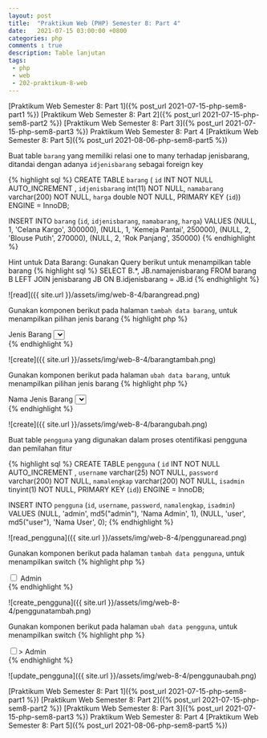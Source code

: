 ```yaml
---
layout: post
title:  "Praktikum Web (PHP) Semester 8: Part 4"
date:   2021-07-15 03:00:00 +0800
categories: php
comments : true
description: Table lanjutan
tags: 
 - php 
 - web
 - 202-praktikum-8-web
---
```


[Praktikum Web Semester 8: Part 1]({% post_url 2021-07-15-php-sem8-part1 %})
[Praktikum Web Semester 8: Part 2]({% post_url 2021-07-15-php-sem8-part2 %})
[Praktikum Web Semester 8: Part 3]({% post_url 2021-07-15-php-sem8-part3 %})
Praktikum Web Semester 8: Part 4
[Praktikum Web Semester 8: Part 5]({% post_url 2021-08-06-php-sem8-part5 %})


Buat table `barang` yang memiliki relasi one to many terhadap jenisbarang, ditandai dengan adanya `idjenisbarang` sebagai foreign key

{% highlight  sql %}
CREATE TABLE `barang` (
`id` INT NOT NULL AUTO_INCREMENT ,
`idjenisbarang` int(11) NOT NULL,
`namabarang` varchar(200) NOT NULL,
`harga` double NOT NULL,
PRIMARY KEY (`id`)) ENGINE = InnoDB;

INSERT INTO `barang` (`id`, `idjenisbarang`, `namabarang`, `harga`) VALUES
(NULL, 1, 'Celana Kargo', 300000),
(NULL, 1, 'Kemeja Pantai', 250000),
(NULL, 2, 'Blouse Putih', 270000),
(NULL, 2, 'Rok Panjang', 350000)
{% endhighlight %}

Hint untuk Data Barang:
Gunakan Query berikut untuk menampilkan table barang
{% highlight  sql %}
SELECT B.*, JB.namajenisbarang
FROM barang B
LEFT JOIN jenisbarang JB ON B.idjenisbarang = JB.id
{% endhighlight %}

![read]({{ site.url }}/assets/img/web-8-4/barangread.png)

Gunakan komponen berikut pada halaman `tambah data barang`, untuk menampilkan pilihan jenis barang
{% highlight  php %}
<div class="form-group">
    <label for="namajenisbarang">Jenis Barang</label>
    <select class="form-control" name="idjenisbarang">
        <?php
        include_once "database/database.php";
        $database = new Database();
        $db = $database->getConnection();

        $selectSQL = "SELECT * FROM jenisbarang";
        $stmt = $db->prepare($selectSQL);
        $stmt->execute();

        while ($row = $stmt->fetch(PDO::FETCH_ASSOC)) {
            echo "<option value=\"".$row["id"]."\">" . $row["namajenisbarang"] . "</option>";
        }
        ?>
    </select>
</div>
{% endhighlight %}

![create]({{ site.url }}/assets/img/web-8-4/barangtambah.png)

Gunakan komponen berikut pada halaman `ubah data barang`, untuk menampilkan pilihan jenis barang
{% highlight  php %}
<div class="form-group">
    <label for="namajenisbarang">Nama Jenis Barang</label>
    <select class="form-control" name="idjenisbarang">
        <?php
        include_once "database/database.php";
        $database = new Database();
        $db = $database->getConnection();

        $selectSQL = "SELECT * FROM jenisbarang";
        $stmt = $db->prepare($selectSQL);
        $stmt->execute();

        while ($rowSelect = $stmt->fetch(PDO::FETCH_ASSOC)) {
            $selected = "";
            if($row["idjenisbarang"] == $rowSelect["id"]){
                $selected = " selected";
            }
            echo "<option value=\"" . $rowSelect["id"] . "\"  $selected>" . $rowSelect["namajenisbarang"] . "</option>";
        }
        ?>
    </select>
</div>
{% endhighlight %}

![create]({{ site.url }}/assets/img/web-8-4/barangubah.png)

Buat table `pengguna` yang digunakan dalam proses otentifikasi pengguna dan pemilahan fitur

{% highlight  sql %}
CREATE TABLE `pengguna` (
  `id` INT NOT NULL AUTO_INCREMENT ,
  `username` varchar(25) NOT NULL,
  `password` varchar(200) NOT NULL,
  `namalengkap` varchar(200) NOT NULL,
  `isadmin` tinyint(1) NOT NULL,
PRIMARY KEY (`id`)) ENGINE = InnoDB;

INSERT INTO `pengguna` (`id`, `username`, `password`, `namalengkap`, `isadmin`) VALUES
(NULL, 'admin', md5("admin"), 'Nama Admin', 1),
(NULL, 'user', md5("user"), 'Nama User', 0);
{% endhighlight %}

![read_pengguna]({{ site.url }}/assets/img/web-8-4/penggunaread.png)


Gunakan komponen berikut pada halaman `tambah data pengguna`, untuk menampilkan switch
{% highlight  php %}
<div class="form-group">
    <div class="custom-control custom-switch">
        <input type="checkbox" class="custom-control-input" id="isadmin" name="isadmin">
        <label class="custom-control-label" for="isadmin">Admin</label>
    </div>
</div>
{% endhighlight %}

![create_pengguna]({{ site.url }}/assets/img/web-8-4/penggunatambah.png)

Gunakan komponen berikut pada halaman `ubah data pengguna`, untuk menampilkan switch
{% highlight  php %}
<div class="form-group">
    <div class="custom-control custom-switch">
        <?php $checked = $row['isadmin'] == 1 ? " checked" : ""  ?>
        <input type="checkbox" class="custom-control-input" id="isadmin" name="isadmin" <?php echo $checked ?>>
        <label class="custom-control-label" for="isadmin">Admin</label>
    </div>
</div>
{% endhighlight %}

![update_pengguna]({{ site.url }}/assets/img/web-8-4/penggunaubah.png)

[Praktikum Web Semester 8: Part 1]({% post_url 2021-07-15-php-sem8-part1 %})
[Praktikum Web Semester 8: Part 2]({% post_url 2021-07-15-php-sem8-part2 %})
[Praktikum Web Semester 8: Part 3]({% post_url 2021-07-15-php-sem8-part3 %})
Praktikum Web Semester 8: Part 4
[Praktikum Web Semester 8: Part 5]({% post_url 2021-08-06-php-sem8-part5 %})